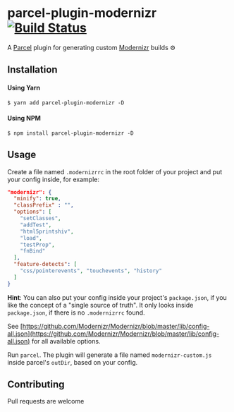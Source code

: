 # parcel-plugin-modernizr [![Build Status](https://travis-ci.com/hirasso/parcel-plugin-modernizr.svg?branch=master)](https://travis-ci.com/hirasso/parcel-plugin-modernizr)
A [Parcel](https://github.com/parcel-bundler/parcel) plugin for generating custom [Modernizr](https://github.com/Modernizr/Modernizr) builds ⚙️

## Installation
#### Using Yarn
```
$ yarn add parcel-plugin-modernizr -D
```
#### Using NPM

```
$ npm install parcel-plugin-modernizr -D
```
## Usage

Create a file named `.modernizrrc` in the root folder of your project and put your config inside, for example:

```json
"modernizr": {
  "minify": true,
  "classPrefix" : "",
  "options": [
    "setClasses",
    "addTest",
    "html5printshiv",
    "load",
    "testProp",
    "fnBind"
  ],
  "feature-detects": [
    "css/pointerevents", "touchevents", "history"
  ]
}
```

**Hint**: You can also put your config inside your project's `package.json`, if you like the concept of a "single source of truth". It only looks inside `package.json`, if there is no `.modernizrrc` found.

See [https://github.com/Modernizr/Modernizr/blob/master/lib/config-all.json](https://github.com/Modernizr/Modernizr/blob/master/lib/config-all.json) for all available options.

Run `parcel`. The plugin will generate a file named `modernizr-custom.js` inside parcel's `outDir`, based on your config.


## Contributing
Pull requests are welcome
